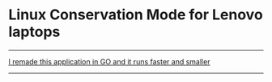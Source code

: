 # Linux Conservation Mode for Lenovo laptops
---

[I remade this application in GO and it runs faster and smaller](https://github.com/liperium/Linux-Conservation-Mode-Utility)
   
---
